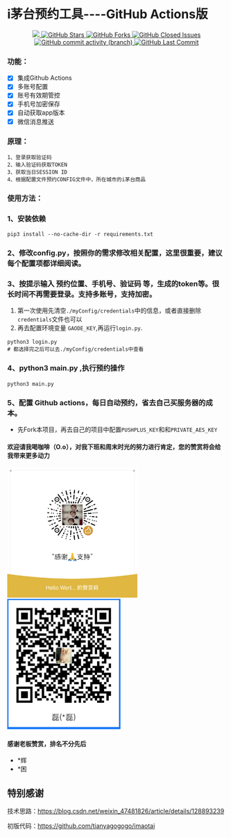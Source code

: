 
# i茅台预约工具----GitHub Actions版

<p align="center">
  <a href="https://hits.seeyoufarm.com">
     <img src="https://hits.seeyoufarm.com/api/count/incr/badge.svg?url=https%3A%2F%2Fgithub.com%2F397179459%2FiMaoTai-reserve&count_bg=%2379C83D&title_bg=%23555555&icon=&icon_color=%23E7E7E7&title=hits&edge_flat=false"/>
  </a>
  <a href="https://github.com/397179459/iMaoTai-reserve">
    <img src="https://img.shields.io/github/stars/397179459/iMaoTai-reserve" alt="GitHub Stars">
  </a>
  <a href="https://github.com/397179459/iMaoTai-reserve">
    <img src="https://img.shields.io/github/forks/397179459/iMaoTai-reserve" alt="GitHub Forks">
  </a>
  <a href="https://github.com/397179459/iMaoTai-reserve/issues">
    <img src="https://img.shields.io/github/issues-closed-raw/397179459/iMaoTai-reserve" alt="GitHub Closed Issues">
  </a>
  <a href="https://github.com/397179459/iMaoTai-reserve">
    <img alt="GitHub commit activity (branch)" src="https://img.shields.io/github/commit-activity/y/397179459/iMaoTai-reserve">
  </a>
  <a href="https://github.com/397179459/iMaoTai-reserve">
    <img src="https://img.shields.io/github/last-commit/397179459/iMaoTai-reserve" alt="GitHub Last Commit">
  </a>
</p>


### 功能：
- [x] 集成Github Actions
- [x] 多账号配置
- [x] 账号有效期管控
- [x] 手机号加密保存
- [x] 自动获取app版本
- [x] 微信消息推送

### 原理：
```shell
1、登录获取验证码
2、输入验证码获取TOKEN
3、获取当日SESSION ID
4、根据配置文件预约CONFIG文件中，所在城市的i茅台商品
```


### 使用方法：

### 1、安装依赖
```shell
pip3 install --no-cache-dir -r requirements.txt
```

### 2、修改config.py，按照你的需求修改相关配置，这里很重要，建议每个配置项都详细阅读。


### 3、按提示输入 预约位置、手机号、验证码 等，生成的token等。很长时间不再需要登录。支持多账号，支持加密。
1. 第一次使用先清空`./myConfig/credentials`中的信息，或者直接删除`credentials`文件也可以
2. 再去配置环境变量 `GAODE_KEY`,再运行`login.py`.
```shell
python3 login.py
# 都选择完之后可以去./myConfig/credentials中查看
```

### 4、python3 main.py ,执行预约操作
```shell
python3 main.py
```

### 5、配置 Github actions，每日自动预约，省去自己买服务器的成本。
- 先Fork本项目，再去自己的项目中配置`PUSHPLUS_KEY`和和`PRIVATE_AES_KEY`

#### 欢迎请我喝咖啡（O.o），对我下班和周末时光的努力进行肯定，您的赞赏将会给我带来更多动力

<img src="resources/imgs/wxqr.png" height="300">  <img src="resources/imgs/zfbqr.jpg" height="300">

#### 感谢老板赞赏，排名不分先后

- *辉
- *困

## 特别感谢
技术思路：https://blog.csdn.net/weixin_47481826/article/details/128893239

初版代码：https://github.com/tianyagogogo/imaotai




